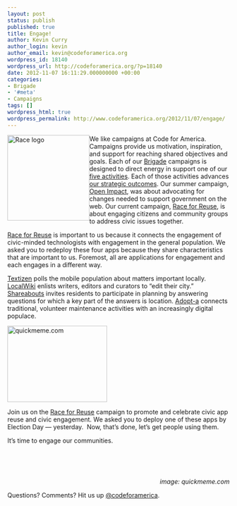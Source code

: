 ```yaml
---
layout: post
status: publish
published: true
title: Engage!
author: Kevin Curry
author_login: kevin
author_email: kevin@codeforamerica.org
wordpress_id: 18140
wordpress_url: http://codeforamerica.org/?p=18140
date: 2012-11-07 16:11:29.000000000 +00:00
categories:
- Brigade
- '#meta'
- Campaigns
tags: []
wordpress_html: true
wordpress_permalink: http://www.codeforamerica.org/2012/11/07/engage/
---
```


<p><img alt="Race logo" class="alignleft" height="194" src="http://brigade.codeforamerica.org/assets/r2r/r4r-round.png" style="float: left;" width="186"/>We like campaigns at Code for America. Campaigns provide us motivation, inspiration, and support for reaching shared objectives and goals. Each of our <a href="http://brigade.codeforamerica.org" title="Brigade home">Brigade</a> campaigns is designed to direct energy in support one of our <a href="http://brigade.codeforamerica.org/pages/activities" title="Brigade Activities page">five activities</a>. Each of those activities advances <a href="http://brigade.codeforamerica.org/pages/about#goals" title="About Brigade">our strategic outcomes</a>. Our summer campaign, <a href="http://openimpact.us" title="Campaign home">Open Impact</a>, was about advocating for changes needed to support government on the web. Our current campaign, <a href="http://brigade.codeforamerica.org/pages/race-for-reuse" title="campaign home">Race for Reuse</a>, is about engaging citizens and community groups to address civic issues together.</p>
<p><a href="http://brigade.codeforamerica.org/pages/races-for-reuse" title="campaign home">Race for Reuse</a> is important to us because it connects the engagement of civic-minded technologists with engagement in the general population. We asked you to redeploy these four apps because they share characteristics that are important to us. Foremost, all are applications for engagement and each engages in a different way.</p>
<p><a href="http://textizen.org" title="textizen home">Textizen</a> polls the mobile population about matters important locally. <a href="http://localwiki.org" title="localwiki home">LocalWiki</a> enlists writers, editors and curators to “edit their city.” <a href="http://shareabouts.org" title="shareabouts home">Shareabouts</a> invites residents to participate in planning by answering questions for which a key part of the answers is location. <a href="http://adoptahydrant.org/" title="Adopta home">Adopt-a</a> connects traditional, volunteer maintenance activities with an increasingly digital populace.</p>
<p><img alt="quickmeme.com" class="alignright" height="173" src="http://blog.atomicreach.com/wp-content/uploads/2012/08/picard.jpg" width="226"/></p>
<p>Join us on the <a href="http://brigade.codeforamerica.org/pages/race-for-reuse" title="campaign home">Race for Reuse</a> campaign to promote and celebrate civic app reuse and civic engagement. We asked you to deploy one of these apps by Election Day — yesterday.  Now, that’s done, let’s get people using them.</p>
<p>It’s time to engage our communities.</p>
<p> </p>
<p> </p>
<p style="text-align: right;"><em>image: quickmeme.com</em></p>
<p style="text-align: left;">Questions? Comments? Hit us up <a href="http://twitter.com/codeforamerica" target="_blank">@codeforamerica</a>.</p>
